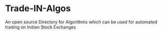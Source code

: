 # Trade-IN-Algos
An open source Directory for Algorithms which can be used for automated trading on Indian Stock Exchanges
